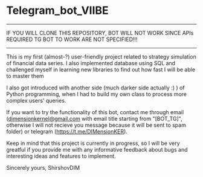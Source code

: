 # Telegram_bot_VIIBE

---

IF YOU WILL CLONE THIS REPOSITORY, BOT WILL NOT WORK SINCE APIs REQUIRED TG BOT TO WORK ARE NOT SPECIFIED!!!

---

This is my first (almost-?) user-friendly project related to strategy simulation of financial data series. I also implemented database using SQL and challenged myself in learning new libraries to find out how fast I will be able to master them

I also got introduced with another side (much darker side actually :) ) of Python programming, when I had to build my own class to process more complex users' queries.

If you want to try the functionality of this bot, contact me through email (dimensionkernel@gmail.com with email title starting from "[BOT_TG]", otherwise I will not recieve you message because it will be sent to spam folder) or telegram (https://t.me/DIMensionKER).

Keep in mind that this project is currently in progress, so I will be very greatful if you provide me with any informative feedback about bugs and interesting ideas and features to implement.

Sincerely yours,
ShirshovDIM
